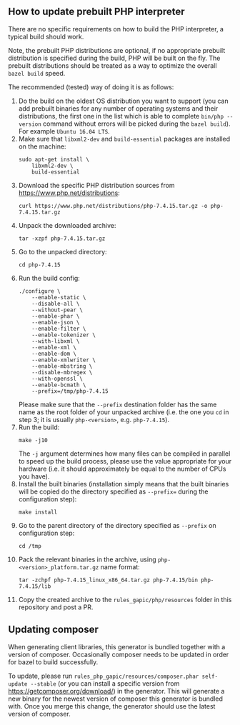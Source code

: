 ## How to update prebuilt PHP interpreter

There are no specific requirements on how to build the PHP interpreter, a typical build should work.

Note, the prebuilt PHP distributions are optional, if no appropriate prebuilt distribution is specified during the build, PHP will be built on the fly. The prebuilt distributions should be treated as a way to optimize the overall `bazel build` speed.

The recommended (tested) way of doing it is as follows:

1. Do the build on the oldest OS distribution you want to support (you can add prebuilt binaries for any number of operating systems and their distributions, the first one in the list which is able to complete `bin/php --version` command without errors will be picked during the `bazel build`). For example `Ubuntu 16.04 LTS`.
2. Make sure that `libxml2-dev` and `build-essential` packages are installed on the machine:
    ```
    sudo apt-get install \
        libxml2-dev \
        build-essential
   ```
3. Download the specific PHP distribution sources from https://www.php.net/distributions:
    ```
    curl https://www.php.net/distributions/php-7.4.15.tar.gz -o php-7.4.15.tar.gz
    ```
4. Unpack the downloaded archive:
    ```
    tar -xzpf php-7.4.15.tar.gz
    ```
5. Go to the unpacked directory:
    ```
    cd php-7.4.15
    ```
6. Run the build config:
    ```
    ./configure \
        --enable-static \
        --disable-all \
        --without-pear \
        --enable-phar \
        --enable-json \
        --enable-filter \
        --enable-tokenizer \
        --with-libxml \
        --enable-xml \
        --enable-dom \
        --enable-xmlwriter \
        --enable-mbstring \
        --disable-mbregex \
        --with-openssl \
        --enable-bcmath \
        --prefix=/tmp/php-7.4.15
    ```
    Please make sure that the `--prefix` destination folder has the same name as the root folder of your unpacked archive (i.e. the one you `cd` in step 3; it is usually `php-<version>`, e.g. `php-7.4.15`).
7. Run the build:
    ```
    make -j10
    ```
    The `-j` argument determines how many files can be compiled in parallel to speed up the build process, please use the value appropriate for your hardware (i.e. it should approximately be equal to the number of CPUs you have).
8. Install the built binaries (installation simply means that the built binaries will be copied do the directory specified as `--prefix=` during the configuration step):
    ```
    make install
    ```
9. Go to the parent directory of the directory specified as `--prefix` on configuration step:
    ```
    cd /tmp
    ```
10. Pack the relevant binaries in the archive, using `php-<version>_platform.tar.gz` name format:
    ```
    tar -zchpf php-7.4.15_linux_x86_64.tar.gz php-7.4.15/bin php-7.4.15/lib
    ```
11. Copy the created archive to the `rules_gapic/php/resources` folder in this repository and post a PR.

## Updating composer

When generating client libraries, this generator is bundled together with a version of composer. Occasionally composer needs to be updated in order for bazel to build successfully.

To update, please run `rules_php_gapic/resources/composer.phar self-update --stable` (or you can install a specific version from https://getcomposer.org/download/) in the generator. This will generate a new binary for the newest version of composer this generator is bundled with. Once you merge this change, the generator should use the latest version of composer.